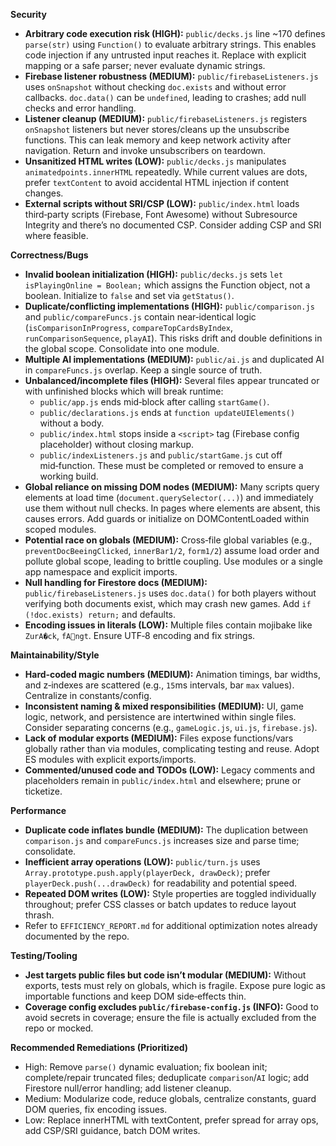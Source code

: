 **Security**
- **Arbitrary code execution risk (HIGH):** `public/decks.js` line ~170 defines `parse(str)` using `Function()` to evaluate arbitrary strings. This enables code injection if any untrusted input reaches it. Replace with explicit mapping or a safe parser; never evaluate dynamic strings.
- **Firebase listener robustness (MEDIUM):** `public/firebaseListeners.js` uses `onSnapshot` without checking `doc.exists` and without error callbacks. `doc.data()` can be `undefined`, leading to crashes; add null checks and error handling.
- **Listener cleanup (MEDIUM):** `public/firebaseListeners.js` registers `onSnapshot` listeners but never stores/cleans up the unsubscribe functions. This can leak memory and keep network activity after navigation. Return and invoke unsubscribers on teardown.
- **Unsanitized HTML writes (LOW):** `public/decks.js` manipulates `animatedpoints.innerHTML` repeatedly. While current values are dots, prefer `textContent` to avoid accidental HTML injection if content changes.
- **External scripts without SRI/CSP (LOW):** `public/index.html` loads third‑party scripts (Firebase, Font Awesome) without Subresource Integrity and there’s no documented CSP. Consider adding CSP and SRI where feasible.

**Correctness/Bugs**
- **Invalid boolean initialization (HIGH):** `public/decks.js` sets `let isPlayingOnline = Boolean;` which assigns the Function object, not a boolean. Initialize to `false` and set via `getStatus()`.
- **Duplicate/conflicting implementations (HIGH):** `public/comparison.js` and `public/compareFuncs.js` contain near‑identical logic (`isComparisonInProgress`, `compareTopCardsByIndex`, `runComparisonSequence`, `playAI`). This risks drift and double definitions in the global scope. Consolidate into one module.
- **Multiple AI implementations (MEDIUM):** `public/ai.js` and duplicated AI in `compareFuncs.js` overlap. Keep a single source of truth.
- **Unbalanced/incomplete files (HIGH):** Several files appear truncated or with unfinished blocks which will break runtime:
  - `public/app.js` ends mid‑block after calling `startGame()`.
  - `public/declarations.js` ends at `function updateUIElements()` without a body.
  - `public/index.html` stops inside a `<script>` tag (Firebase config placeholder) without closing markup.
  - `public/indexListeners.js` and `public/startGame.js` cut off mid‑function.
  These must be completed or removed to ensure a working build.
- **Global reliance on missing DOM nodes (MEDIUM):** Many scripts query elements at load time (`document.querySelector(...)`) and immediately use them without null checks. In pages where elements are absent, this causes errors. Add guards or initialize on DOMContentLoaded within scoped modules.
- **Potential race on globals (MEDIUM):** Cross‑file global variables (e.g., `preventDocBeeingClicked`, `innerBar1/2`, `form1/2`) assume load order and pollute global scope, leading to brittle coupling. Use modules or a single app namespace and explicit imports.
- **Null handling for Firestore docs (MEDIUM):** `public/firebaseListeners.js` uses `doc.data()` for both players without verifying both documents exist, which may crash new games. Add `if (!doc.exists) return;` and defaults.
- **Encoding issues in literals (LOW):** Multiple files contain mojibake like `ZurA�ck`, `fAngt`. Ensure UTF‑8 encoding and fix strings.

**Maintainability/Style**
- **Hard‑coded magic numbers (MEDIUM):** Animation timings, bar widths, and z‑indexes are scattered (e.g., `15`ms intervals, bar `max` values). Centralize in constants/config.
- **Inconsistent naming & mixed responsibilities (MEDIUM):** UI, game logic, network, and persistence are intertwined within single files. Consider separating concerns (e.g., `gameLogic.js`, `ui.js`, `firebase.js`).
- **Lack of modular exports (MEDIUM):** Files expose functions/vars globally rather than via modules, complicating testing and reuse. Adopt ES modules with explicit exports/imports.
- **Commented/unused code and TODOs (LOW):** Legacy comments and placeholders remain in `public/index.html` and elsewhere; prune or ticketize.

**Performance**
- **Duplicate code inflates bundle (MEDIUM):** The duplication between `comparison.js` and `compareFuncs.js` increases size and parse time; consolidate.
- **Inefficient array operations (LOW):** `public/turn.js` uses `Array.prototype.push.apply(playerDeck, drawDeck)`; prefer `playerDeck.push(...drawDeck)` for readability and potential speed.
- **Repeated DOM writes (LOW):** Style properties are toggled individually throughout; prefer CSS classes or batch updates to reduce layout thrash.
- Refer to `EFFICIENCY_REPORT.md` for additional optimization notes already documented by the repo.

**Testing/Tooling**
- **Jest targets public files but code isn’t modular (MEDIUM):** Without exports, tests must rely on globals, which is fragile. Expose pure logic as importable functions and keep DOM side‑effects thin.
- **Coverage config excludes `public/firebase-config.js` (INFO):** Good to avoid secrets in coverage; ensure the file is actually excluded from the repo or mocked.

**Recommended Remediations (Prioritized)**
- High: Remove `parse()` dynamic evaluation; fix boolean init; complete/repair truncated files; deduplicate `comparison`/`AI` logic; add Firestore null/error handling; add listener cleanup.
- Medium: Modularize code, reduce globals, centralize constants, guard DOM queries, fix encoding issues.
- Low: Replace innerHTML with textContent, prefer spread for array ops, add CSP/SRI guidance, batch DOM writes.

